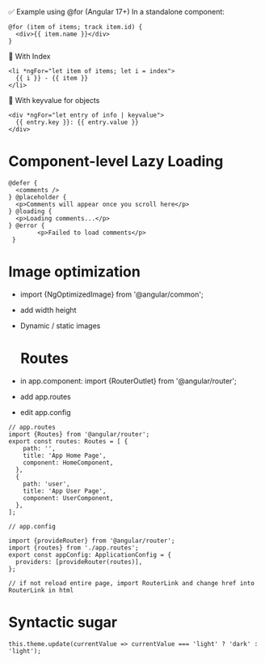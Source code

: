 ✅ Example using @for (Angular 17+)
In a standalone component:
```
@for (item of items; track item.id) {
  <div>{{ item.name }}</div>
}
```

🔄 With Index
```
<li *ngFor="let item of items; let i = index">
  {{ i }} - {{ item }}
</li>
```
🔄 With keyvalue for objects
```
<div *ngFor="let entry of info | keyvalue">
  {{ entry.key }}: {{ entry.value }}
</div>
```

# Component-level Lazy Loading
```
@defer {
  <comments />
} @placeholder {
  <p>Comments will appear once you scroll here</p>
} @loading {
  <p>Loading comments...</p>
} @error {
        <p>Failed to load comments</p>
 }

```

# Image optimization 
- import {NgOptimizedImage} from '@angular/common';
- add width height
- Dynamic / static images

  # Routes
- in app.component: import {RouterOutlet} from '@angular/router';
- add app.routes
- edit app.config

```
// app.routes
import {Routes} from '@angular/router';
export const routes: Routes = [ {
    path: '',
    title: 'App Home Page',
    component: HomeComponent,
  },
  {
    path: 'user',
    title: 'App User Page',
    component: UserComponent,
  },
];

// app.config

import {provideRouter} from '@angular/router';
import {routes} from './app.routes';
export const appConfig: ApplicationConfig = {
  providers: [provideRouter(routes)],
};

// if not reload entire page, import RouterLink and change href into RouterLink in html
```

# Syntactic sugar 
```
this.theme.update(currentValue => currentValue === 'light' ? 'dark' : 'light');
```
